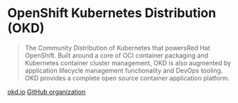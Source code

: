 # OpenShift Kubernetes Distribution (OKD)

> The Community Distribution of Kubernetes that powersRed Hat OpenShift.
> Built around a core of OCI container packaging and Kubernetes container cluster management, OKD is also augmented by application lifecycle management functionality and DevOps tooling.
> OKD provides a complete open source container application platform.

[okd.io](https://www.okd.io/)
[GitHub organization](https://github.com/okd-project)
